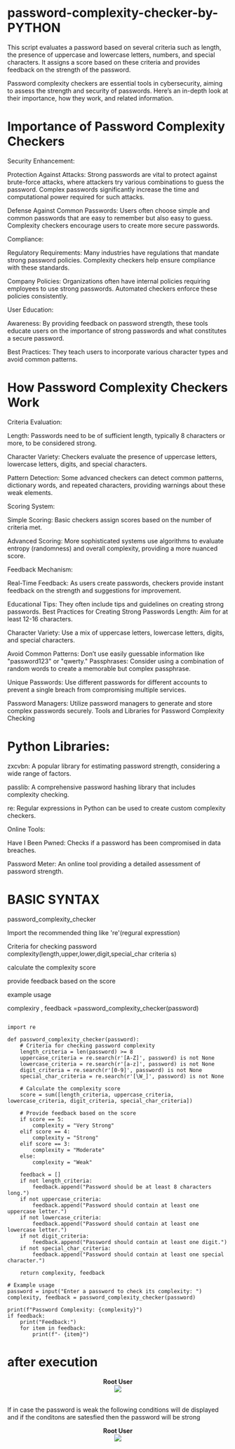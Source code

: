 # password-complexity-checker-by-PYTHON

This script evaluates a password based on several criteria such as length, the presence of uppercase and lowercase letters, numbers, and special characters. It assigns a score based on these criteria and provides feedback on the strength of the password.

Password complexity checkers are essential tools in cybersecurity, aiming to assess the strength and security of passwords. Here’s an in-depth look at their importance, how they work, and related information.

# Importance of Password Complexity Checkers
  Security Enhancement:

Protection Against Attacks: Strong passwords are vital to protect against brute-force attacks, where attackers try various combinations to guess the password. Complex passwords significantly increase the time and computational power required for such attacks.

Defense Against Common Passwords: Users often choose simple and common passwords that are easy to remember but also easy to guess. Complexity checkers encourage users to create more secure passwords.

Compliance:

Regulatory Requirements: Many industries have regulations that mandate strong password policies. Complexity checkers help ensure compliance with these standards.

Company Policies: Organizations often have internal policies requiring employees to use strong passwords. Automated checkers enforce these policies consistently.

User Education:

Awareness: By providing feedback on password strength, these tools educate users on the importance of strong passwords and what constitutes a secure password.

Best Practices: They teach users to incorporate various character types and avoid common patterns.

# How Password Complexity Checkers Work

Criteria Evaluation:

Length: Passwords need to be of sufficient length, typically 8 characters or more, to be considered strong.

Character Variety: Checkers evaluate the presence of uppercase letters, lowercase letters, digits, and special characters.

Pattern Detection: Some advanced checkers can detect common patterns, dictionary words, and repeated characters, providing warnings about these weak elements.

Scoring System:

Simple Scoring: Basic checkers assign scores based on the number of criteria met.

Advanced Scoring: More sophisticated systems use algorithms to evaluate entropy (randomness) and overall complexity, providing a more nuanced score.

Feedback Mechanism:

Real-Time Feedback: As users create passwords, checkers provide instant feedback on the strength and suggestions for improvement.

Educational Tips: They often include tips and guidelines on creating strong passwords.
Best Practices for Creating Strong Passwords
Length: Aim for at least 12-16 characters.

Character Variety: Use a mix of uppercase letters, lowercase letters, digits, and special characters.

Avoid Common Patterns: Don’t use easily guessable information like "password123" or "qwerty."
Passphrases: Consider using a combination of random words to create a memorable but complex passphrase.

Unique Passwords: Use different passwords for different accounts to prevent a single breach from compromising multiple services.

Password Managers: Utilize password managers to generate and store complex passwords securely.
Tools and Libraries for Password Complexity Checking

# Python Libraries:

zxcvbn: A popular library for estimating password strength, considering a wide range of factors.

passlib: A comprehensive password hashing library that includes complexity checking.

re: Regular expressions in Python can be used to create custom complexity checkers.

Online Tools:

Have I Been Pwned: Checks if a password has been compromised in data breaches.

Password Meter: An online tool providing a detailed assessment of password strength.



# BASIC SYNTAX 
 
 password_complexity_checker
 
 Import the recommended thing like 're'(regural expresstion)
 
 Criteria for checking password complexity(length,upper,lower,digit,special_char criteria s)
 
 calculate the complexity score 
 
 provide feedback based on the score
 
 example usage
 
 complexiry , feedback =password_complexity_checker(password)
 

```

import re

def password_complexity_checker(password):
    # Criteria for checking password complexity
    length_criteria = len(password) >= 8
    uppercase_criteria = re.search(r'[A-Z]', password) is not None
    lowercase_criteria = re.search(r'[a-z]', password) is not None
    digit_criteria = re.search(r'[0-9]', password) is not None
    special_char_criteria = re.search(r'[\W_]', password) is not None

    # Calculate the complexity score
    score = sum([length_criteria, uppercase_criteria, lowercase_criteria, digit_criteria, special_char_criteria])

    # Provide feedback based on the score
    if score == 5:
        complexity = "Very Strong"
    elif score == 4:
        complexity = "Strong"
    elif score == 3:
        complexity = "Moderate"
    else:
        complexity = "Weak"

    feedback = []
    if not length_criteria:
        feedback.append("Password should be at least 8 characters long.")
    if not uppercase_criteria:
        feedback.append("Password should contain at least one uppercase letter.")
    if not lowercase_criteria:
        feedback.append("Password should contain at least one lowercase letter.")
    if not digit_criteria:
        feedback.append("Password should contain at least one digit.")
    if not special_char_criteria:
        feedback.append("Password should contain at least one special character.")

    return complexity, feedback

# Example usage
password = input("Enter a password to check its complexity: ")
complexity, feedback = password_complexity_checker(password)

print(f"Password Complexity: {complexity}")
if feedback:
    print("Feedback:")
    for item in feedback:
        print(f"- {item}")

```


# after execution 

<p align="center">
<b>Root User</b>
<br/>
  <img src="output.png"/>
<br/>
<br/>
</p>

If in case the password is weak the following conditions will de displayed  and if the 
conditons are satesfied then the password will be strong

<p align="center">
<b>Root User</b>
<br/>
  <img src="error.png"/>
<br/>
<br/>
</p>
